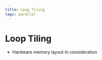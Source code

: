 ```yaml
---
title: Loop Tiling
tags: parallel
---
```


# Loop Tiling
- Hardware memory layout in consideration










































































